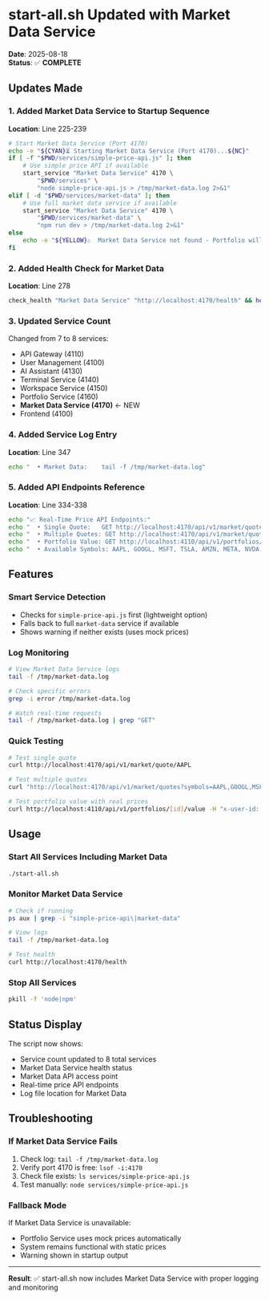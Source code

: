 # start-all.sh Updated with Market Data Service

**Date**: 2025-08-18  
**Status**: ✅ **COMPLETE**

## Updates Made

### 1. Added Market Data Service to Startup Sequence

**Location**: Line 225-239
```bash
# Start Market Data Service (Port 4170)
echo -e "${CYAN}⏳ Starting Market Data Service (Port 4170)...${NC}"
if [ -f "$PWD/services/simple-price-api.js" ]; then
    # Use simple price API if available
    start_service "Market Data Service" 4170 \
        "$PWD/services" \
        "node simple-price-api.js > /tmp/market-data.log 2>&1"
elif [ -d "$PWD/services/market-data" ]; then
    # Use full market data service if available
    start_service "Market Data Service" 4170 \
        "$PWD/services/market-data" \
        "npm run dev > /tmp/market-data.log 2>&1"
else
    echo -e "${YELLOW}⚠️  Market Data Service not found - Portfolio will use mock prices${NC}"
fi
```

### 2. Added Health Check for Market Data

**Location**: Line 278
```bash
check_health "Market Data Service" "http://localhost:4170/health" && health_results+=("market:ok") || health_results+=("market:fail")
```

### 3. Updated Service Count

Changed from 7 to 8 services:
- API Gateway (4110)
- User Management (4100)
- AI Assistant (4130)
- Terminal Service (4140)
- Workspace Service (4150)
- Portfolio Service (4160)
- **Market Data Service (4170)** ← NEW
- Frontend (4100)

### 4. Added Service Log Entry

**Location**: Line 347
```bash
echo "  • Market Data:    tail -f /tmp/market-data.log"
```

### 5. Added API Endpoints Reference

**Location**: Line 334-338
```bash
echo "📈 Real-Time Price API Endpoints:"
echo "  • Single Quote:   GET http://localhost:4170/api/v1/market/quote/:symbol"
echo "  • Multiple Quotes: GET http://localhost:4170/api/v1/market/quotes?symbols=AAPL,GOOGL"
echo "  • Portfolio Value: GET http://localhost:4110/api/v1/portfolios/:id/value"
echo "  • Available Symbols: AAPL, GOOGL, MSFT, TSLA, AMZN, META, NVDA, JPM, V, JNJ"
```

## Features

### Smart Service Detection
- Checks for `simple-price-api.js` first (lightweight option)
- Falls back to full `market-data` service if available
- Shows warning if neither exists (uses mock prices)

### Log Monitoring
```bash
# View Market Data Service logs
tail -f /tmp/market-data.log

# Check specific errors
grep -i error /tmp/market-data.log

# Watch real-time requests
tail -f /tmp/market-data.log | grep "GET"
```

### Quick Testing
```bash
# Test single quote
curl http://localhost:4170/api/v1/market/quote/AAPL

# Test multiple quotes
curl "http://localhost:4170/api/v1/market/quotes?symbols=AAPL,GOOGL,MSFT"

# Test portfolio value with real prices
curl http://localhost:4110/api/v1/portfolios/[id]/value -H "x-user-id: test-user"
```

## Usage

### Start All Services Including Market Data
```bash
./start-all.sh
```

### Monitor Market Data Service
```bash
# Check if running
ps aux | grep -i "simple-price-api\|market-data"

# View logs
tail -f /tmp/market-data.log

# Test health
curl http://localhost:4170/health
```

### Stop All Services
```bash
pkill -f 'node|npm'
```

## Status Display

The script now shows:
- Service count updated to 8 total services
- Market Data Service health status
- Market Data API access point
- Real-time price API endpoints
- Log file location for Market Data

## Troubleshooting

### If Market Data Service Fails
1. Check log: `tail -f /tmp/market-data.log`
2. Verify port 4170 is free: `lsof -i:4170`
3. Check file exists: `ls services/simple-price-api.js`
4. Test manually: `node services/simple-price-api.js`

### Fallback Mode
If Market Data Service is unavailable:
- Portfolio Service uses mock prices automatically
- System remains functional with static prices
- Warning shown in startup output

---

**Result**: ✅ start-all.sh now includes Market Data Service with proper logging and monitoring